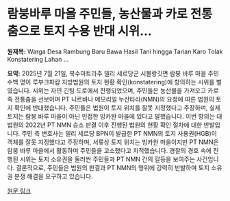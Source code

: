 # 람붕바루 마을 주민들, 농산물과 카로 전통춤으로 토지 수용 반대 시위...

**원제목:** Warga Desa Rambung Baru Bawa Hasil Tani hingga Tarian Karo Tolak Konstatering Lahan ...

**요약:** 2025년 7월 21일, 북수마트라주 델리 세르당군 시볼랑깃면 람붕 바루 마을 주민 수백 명이 루부크파캄 지방법원의 토지 현황 확인(konstatering)에 항의하는 시위를 벌였습니다.  시위는 자민 긴팅 도로에서 진행되었으며, 주민들은 농산물을 가져오고 카로족 전통춤을 선보이며 PT 니르바나 메모리얼 누산타라(NMN)의 요청에 따른 법원의 토지 확인에 반대했습니다. 주민들은 법원이 토지 위치를 잘못 지정했다고 주장하며, 실제 토지는 람붕 바루 마을이 아닌 인접한 빙카완 마을에 있다고 말했습니다.  이번 항의는 대법원의 2022년 PT NMN 승소 판결 이후 진행된 법원의 현황 확인 절차에 대한 반발입니다.  주민 측 변호사는 델리 세르당 BPN이 발급한 PT NMN의 토지 사용권(HGB)이 객체를 잘못 지정했다고 주장하며,  서류상 토지 위치는 빙카완 마을이지만 PT NMN은 람붕 바루 마을에서 활동하며 주민들을 고소했다고 지적했습니다.  경찰의 경호 속에 진행된 시위는 토지 소유권을 둘러싼 주민들과 PT NMN 간의 갈등을 보여주는 사건입니다.  결론적으로, 주민들은 법원의 판결과 PT NMN의 행위에 강력히 반발하며 토지 소유권 분쟁 해결을 요구하고 있습니다.

[원문 링크](https://medan.kompas.com/read/2025/07/21/161924778/warga-desa-rambung-baru-bawa-hasil-tani-hingga-tarian-karo-tolak-konstatering)
